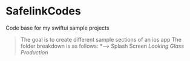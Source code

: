 # SafelinkCodes
Code base for my swiftui sample projects

> The goal is to create different sample sections of an ios app
The folder breakdown is as follows:
*--> Splash Screen  *Looking Glass Production*
